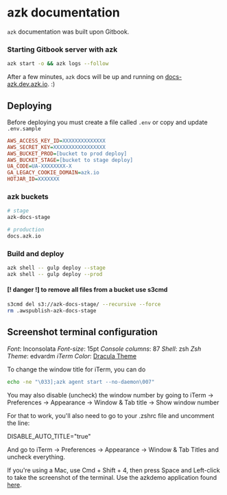 # azk documentation

`azk` documentation was built upon Gitbook.

### Starting Gitbook server with azk

```sh
azk start -o && azk logs --follow
```

After a few minutes, `azk` docs will be up and running on [docs-azk.dev.azk.io](docs-azk.dev.azk.io). :)

## Deploying

Before deploying you must create a file called `.env` or copy and update `.env.sample`

```ini
AWS_ACCESS_KEY_ID=XXXXXXXXXXXXXX
AWS_SECRET_KEY=XXXXXXXXXXXXXXXXX
AWS_BUCKET_PROD=[bucket to prod deploy]
AWS_BUCKET_STAGE=[bucket to stage deploy]
UA_CODE=UA-XXXXXXXX-X
GA_LEGACY_COOKIE_DOMAIN=azk.io
HOTJAR_ID=XXXXXXX
```

### azk buckets

```sh
# stage
azk-docs-stage

# production
docs.azk.io
```

### Build and deploy

```sh
azk shell -- gulp deploy --stage
azk shell -- gulp deploy --prod
```

#### [! danger !] to remove all files from a bucket use s3cmd

```sh
s3cmd del s3://azk-docs-stage/ --recursive --force
rm .awspublish-azk-docs-stage
```

## Screenshot terminal configuration

_Font_: Inconsolata
_Font-size_: 15pt
_Console columns_: 87
_Shell_: zsh
_Zsh Theme_: edvardm
_iTerm Color_: [Dracula Theme](https://github.com/zenorocha/dracula-theme)

To change the window title for iTerm, you can do

```sh
echo -ne "\033];azk agent start --no-daemon\007"
```

You may also disable (uncheck) the window number by going to iTerm -> Preferences -> Appearance -> Window & Tab title -> Show window number

For that to work, you'll also need to go to your .zshrc file and uncomment the line:

DISABLE_AUTO_TITLE="true"

And go to iTerm -> Preferences -> Appearance -> Window & Tab Titles and uncheck everything.

If you're using a Mac, use Cmd + Shift + 4, then press Space and Left-click to take the screenshot of the terminal. Use the azkdemo application found [here](https://github.com/azukiapp/azkdemo).
